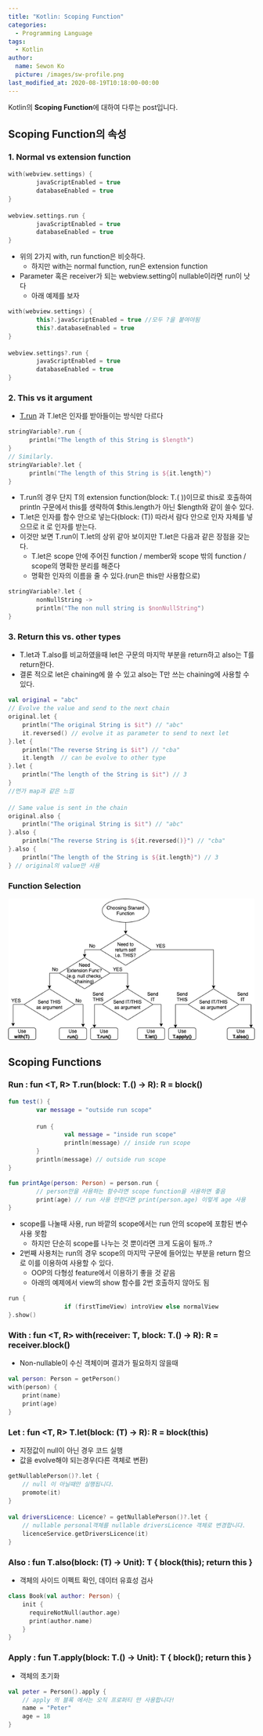 ```yaml
---
title: "Kotlin: Scoping Function"
categories:
  - Programming Language
tags:
  - Kotlin
author:
  name: Sewon Ko
  picture: /images/sw-profile.png
last_modified_at: 2020-08-19T10:18:00-00:00
---
```


Kotlin의 **Scoping Function**에 대하여 다루는 post입니다.

## Scoping Function의 속성

### 1. Normal vs extension function

```kotlin
with(webview.settings) {
		javaScriptEnabled = true
		databaseEnabled = true
}

webview.settings.run {
		javaScriptEnabled = true
		databaseEnabled = true
}
```

- 위의 2가지 with, run function은 비슷하다.
    - 하지만 with는 normal function, run은 extension function
- Parameter 혹은 receiver가 되는 webview.setting이 nullable이라면 run이 낫다
    - 아래 예제를 보자

```kotlin
with(webview.settings) {
		this?.javaScriptEnabled = true //모두 ?을 붙여야됨
		this?.databaseEnabled = true
}

webview.settings?.run {
		javaScriptEnabled = true
		databaseEnabled = true
}
```

### 2. This vs it argument

- [T.run](http://t.run) 과 T.let은 인자를 받아들이는 방식만 다르다

```kotlin
stringVariable?.run {
      println("The length of this String is $length")
}
// Similarly.
stringVariable?.let {
      println("The length of this String is ${it.length}")
}
```

- T.run의 경우 단지 T의 extension function(block: T.( ))이므로 this로 호출하여 println 구문에서 this를 생략하여 $this.length가 아닌 $length와 같이 쓸수 있다.
- T.let은 인자를 함수 안으로 넣는다(block: (T)) 따라서 람다 안으로 인자 자체를 넣으므로 it 로 인자를 받는다.
- 이것만 보면 T.run이 T.let의 상위 같아 보이지만 T.let은 다음과 같은 장점을 갖는다.
    - T.let은 scope 안에 주어진 function / member와 scope 밖의 function / scope의 명확한 분리를 해준다
    - 명확한 인자의 이름을 줄 수 있다.(run은 this만 사용함으로)

```kotlin
stringVariable?.let {
		nonNullString ->
		println("The non null string is $nonNullString")
}
```

### 3. Return this vs. other types

- T.let과 T.also를 비교하였을때 let은 구문의 마지막 부분을 return하고 also는 T를 return한다.
- 결론 적으로 let은 chaining에 쓸 수 있고 also는 T만 쓰는 chaining에 사용할 수 있다.

```kotlin
val original = "abc"
// Evolve the value and send to the next chain
original.let {
    println("The original String is $it") // "abc"
    it.reversed() // evolve it as parameter to send to next let
}.let {
    println("The reverse String is $it") // "cba"
    it.length  // can be evolve to other type
}.let {
    println("The length of the String is $it") // 3
}
//먼가 map과 같은 느낌

// Same value is sent in the chain 
original.also {
    println("The original String is $it") // "abc"
}.also {
    println("The reverse String is ${it.reversed()}") // "cba"
}.also {
    println("The length of the String is ${it.length}") // 3
} // original의 value만 사용
```

### Function Selection

![scoping function branches](/images/scoping_function_branches.png)

## Scoping Functions

### Run : fun <T, R> T.run(block: T.() → R): R = block()

```kotlin
fun test() {
		var message = "outside run scope"
	
		run {
				val message = "inside run scope"
				println(message) // inside run scope
		}
		println(message) // outside run scope
}
```

```kotlin
fun printAge(person: Person) = person.run {
		// person만을 사용하는 함수라면 scope function을 사용하면 좋음
		print(age) // run 사용 안한다면 print(person.age) 이렇게 age 사용
}
```

- scope를 나눌때 사용, run 바깥의 scope에서는 run 안의 scope에 포함된 변수 사용 못함
    - 하지만 단순히 scope를 나누는 것 뿐이라면 크게 도움이 될까..?
- 2번째 사용처는 run의 경우 scope의 마지막 구문에 들어있는 부분을 return 함으로 이를 이용하여 사용할 수 있다.
    - OOP의 다형성 feature에서 이용하기 좋을 것 같음
    - 아래의 예제에서 view의 show 함수를 2번 호출하지 않아도 됨

```kotlin
run {
				if (firstTimeView) introView else normalView
}.show()
```

### With : fun <T, R> with(receiver: T, block: T.() → R): R = receiver.block()

- Non-nullable이 수신 객체이며 결과가 필요하지 않을때

```kotlin
val person: Person = getPerson()
with(person) {
    print(name)
    print(age)
}
```

### Let : fun <T, R> T.let(block: (T) → R): R = block(this)

- 지정값이 null이 아닌 경우 코드 실행
- 값을 evolve해야 되는경우(다른 객체로 변환)

```kotlin
getNullablePerson()?.let {
    // null 이 아닐때만 실행됩니다.
    promote(it)
}

val driversLicence: Licence? = getNullablePerson()?.let {
    // nullable personal객체를 nullable driversLicence 객체로 변경합니다.
    licenceService.getDriversLicence(it) 
}
```

### Also : fun <T> T.also(block: (T) → Unit): T { block(this); return this }

- 객체의 사이드 이펙트 확인, 데이터 유효성 검사

```kotlin
class Book(val author: Person) {
    init {
      requireNotNull(author.age)
      print(author.name)
    }
}
```

### Apply : fun <T> T.apply(block: T.() → Unit): T { block(); return this }

- 객체의 초기화

```kotlin
val peter = Person().apply {
    // apply 의 블록 에서는 오직 프로퍼티 만 사용합니다!
    name = "Peter"
    age = 18
}
```

